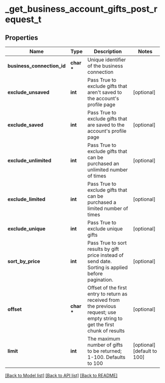 # _get_business_account_gifts_post_request_t

## Properties
Name | Type | Description | Notes
------------ | ------------- | ------------- | -------------
**business_connection_id** | **char \*** | Unique identifier of the business connection | 
**exclude_unsaved** | **int** | Pass True to exclude gifts that aren&#39;t saved to the account&#39;s profile page | [optional] 
**exclude_saved** | **int** | Pass True to exclude gifts that are saved to the account&#39;s profile page | [optional] 
**exclude_unlimited** | **int** | Pass True to exclude gifts that can be purchased an unlimited number of times | [optional] 
**exclude_limited** | **int** | Pass True to exclude gifts that can be purchased a limited number of times | [optional] 
**exclude_unique** | **int** | Pass True to exclude unique gifts | [optional] 
**sort_by_price** | **int** | Pass True to sort results by gift price instead of send date. Sorting is applied before pagination. | [optional] 
**offset** | **char \*** | Offset of the first entry to return as received from the previous request; use empty string to get the first chunk of results | [optional] 
**limit** | **int** | The maximum number of gifts to be returned; 1-100. Defaults to 100 | [optional] [default to 100]

[[Back to Model list]](../README.md#documentation-for-models) [[Back to API list]](../README.md#documentation-for-api-endpoints) [[Back to README]](../README.md)


